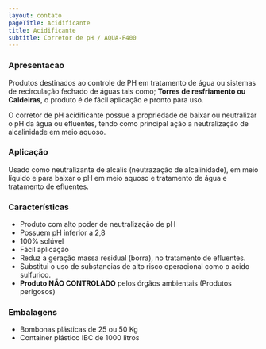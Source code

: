 ```yaml
---
layout: contato
pageTitle: Acidificante
title: Acidificante
subtitle: Corretor de pH / AQUA-F400
---
```


### Apresentacao

Produtos destinados ao controle de PH em tratamento de água ou sistemas de recirculação fechado de águas tais como; **Torres de resfriamento ou Caldeiras**, o produto é de fácil aplicação e pronto para uso.

O corretor de pH acidificante possue a propriedade de baixar ou neutralizar o pH da água ou efluentes, tendo como principal ação a neutralização de alcalinidade em meio aquoso.

### Aplicação

Usado como neutralizante de alcalis (neutrazação de alcalinidade), em meio líquido e para baixar o pH em meio aquoso e tratamento de água e tratamento de efluentes.

### Características

- Produto com alto poder de neutralização de pH
- Possuem pH inferior a 2,8
- 100% solúvel
- Fácil aplicação
- Reduz a geração massa residual (borra), no tratamento de efluentes.
- Substitui o uso de substancias de alto risco operacional como o acido sulfurico.
- **Produto NÃO CONTROLADO** pelos órgãos ambientais (Produtos perigosos) 

### Embalagens

- Bombonas plásticas de 25 ou 50 Kg
- Container plástico IBC de 1000 litros

